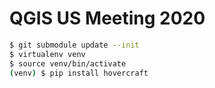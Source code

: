# QGIS US Meeting 2020

``` bash
$ git submodule update --init
$ virtualenv venv
$ source venv/bin/activate
(venv) $ pip install hovercraft
```
